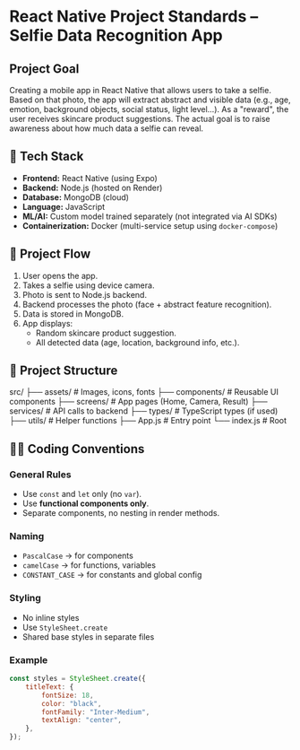 # React Native Project Standards – Selfie Data Recognition App

## Project Goal

Creating a mobile app in React Native that allows users to take a selfie. Based on that photo, the app will extract abstract and visible data (e.g., age, emotion, background objects, social status, light level…). As a "reward", the user receives skincare product suggestions. The actual goal is to raise awareness about how much data a selfie can reveal.

## 🔧 Tech Stack

- **Frontend:** React Native (using Expo)
- **Backend:** Node.js (hosted on Render)
- **Database:** MongoDB (cloud)
- **Language:** JavaScript
- **ML/AI:** Custom model trained separately (not integrated via AI SDKs)
- **Containerization:** Docker (multi-service setup using `docker-compose`)


## 🚀 Project Flow

1. User opens the app.
2. Takes a selfie using device camera.
3. Photo is sent to Node.js backend.
4. Backend processes the photo (face + abstract feature recognition).
5. Data is stored in MongoDB.
6. App displays:
   - Random skincare product suggestion.
   - All detected data (age, location, background info, etc.).

## 🧱 Project Structure

src/
├── assets/ # Images, icons, fonts
├── components/ # Reusable UI components
├── screens/ # App pages (Home, Camera, Result)
├── services/ # API calls to backend
├── types/ # TypeScript types (if used)
├── utils/ # Helper functions
├── App.js # Entry point
└── index.js # Root

## 🧑‍💻 Coding Conventions

### General Rules

- Use `const` and `let` only (no `var`).
- Use **functional components only**.
- Separate components, no nesting in render methods.

### Naming

- `PascalCase` → for components
- `camelCase` → for functions, variables
- `CONSTANT_CASE` → for constants and global config

### Styling

- No inline styles
- Use `StyleSheet.create`
- Shared base styles in separate files

### Example

```js
const styles = StyleSheet.create({
	titleText: {
		fontSize: 18,
		color: "black",
		fontFamily: "Inter-Medium",
		textAlign: "center",
	},
});
```
